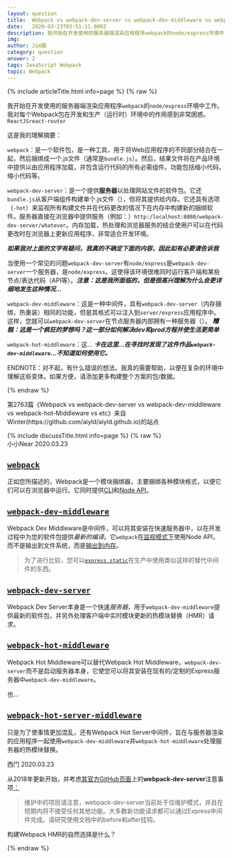 ```yaml
---
layout: question
title:  Webpack vs webpack-dev-server vs webpack-dev-middleware vs webpack-hot-Middleware vs etc
date:   2020-03-23T03:51:11.000Z
description: 我开始在开发使用的服务器端渲染应用程序webpack的node/express环境中工作。我对每个Webpack包在开发和生产（运行时）环境中的作用感到非...
img: 
author: Jim猿
category: question
answer: 2
tags: JavaScript Webpack
topic: Webpack
---
```

<div class="article-root">
  <div class="article">
    {% include articleTitle.html info=page %}
    {% raw %}
    <div class="article-content"><p><font style="vertical-align: inherit;"><font style="vertical-align: inherit;">我开始在</font><font style="vertical-align: inherit;">开发使用的</font><font style="vertical-align: inherit;">服务器端渲染应用程序</font></font><code>webpack</code><font style="vertical-align: inherit;"><font style="vertical-align: inherit;">的</font></font><code>node/express</code><font style="vertical-align: inherit;"><font style="vertical-align: inherit;">环境中</font><font style="vertical-align: inherit;">工作</font><font style="vertical-align: inherit;">。</font><font style="vertical-align: inherit;">我对每个Webpack包在开发和生产（运行时）环境中的作用感到非常困惑。</font></font><code>ReactJS</code><font style="vertical-align: inherit;"></font><code>react-router</code><font style="vertical-align: inherit;"></font></p>

<p><font style="vertical-align: inherit;"><font style="vertical-align: inherit;">这是我的理解摘要：</font></font></p>

<p><code>webpack</code><font style="vertical-align: inherit;"><font style="vertical-align: inherit;">：是一个软件包，是一种工具，用于将Web应用程序的不同部分结合在一起，然后捆绑成一个.js文件（通常是</font></font><code>bundle.js</code><font style="vertical-align: inherit;"><font style="vertical-align: inherit;">）。</font><font style="vertical-align: inherit;">然后，结果文件将在产品环境中提供以由应用程序加载，并包含运行代码的所有必需组件。</font><font style="vertical-align: inherit;">功能包括缩小代码，缩小代码等。</font></font></p>

<p><code>webpack-dev-server</code><font style="vertical-align: inherit;"><font style="vertical-align: inherit;">：是一个提供</font></font><strong><font style="vertical-align: inherit;"><font style="vertical-align: inherit;">服务器</font></font></strong><font style="vertical-align: inherit;"><font style="vertical-align: inherit;">以处理网站文件</font><font style="vertical-align: inherit;">的软件包</font><font style="vertical-align: inherit;">。</font><font style="vertical-align: inherit;">它还</font></font><code>bundle.js</code><font style="vertical-align: inherit;"><font style="vertical-align: inherit;">从客户端组件</font><font style="vertical-align: inherit;">构建单个.js文件（</font><font style="vertical-align: inherit;">），但将其提供给内存。</font><font style="vertical-align: inherit;">它还具有选项（</font></font><code>-hot</code><font style="vertical-align: inherit;"><font style="vertical-align: inherit;">）来监视所有构建文件并在代码更改的情况下在内存中构建新的捆绑软件。</font><font style="vertical-align: inherit;">服务器直接在浏览器中提供服务（例如：）</font></font><code>http:/localhost:8080/webpack-dev-server/whatever</code><font style="vertical-align: inherit;"><font style="vertical-align: inherit;">。</font><font style="vertical-align: inherit;">内存加载，热处理和浏览器服务的结合使用户可以在代码更改时在浏览器上更新应用程序，非常适合开发环境。</font></font></p>

<p><strong><em><font style="vertical-align: inherit;"><font style="vertical-align: inherit;">如果我对上面的文字有疑问，我真的不确定下面的内容，因此如有必要请告诉我</font></font></em></strong></p>

<p><font style="vertical-align: inherit;"><font style="vertical-align: inherit;">当使用一个常见的问题</font></font><code>webpack-dev-server</code><font style="vertical-align: inherit;"><font style="vertical-align: inherit;">有</font></font><code>node/express</code><font style="vertical-align: inherit;"><font style="vertical-align: inherit;">是</font></font><code>webpack-dev-server</code><font style="vertical-align: inherit;"><font style="vertical-align: inherit;">一个服务器，是</font></font><code>node/express</code><font style="vertical-align: inherit;"><font style="vertical-align: inherit;">。</font><font style="vertical-align: inherit;">这使得该环境很难同时运行客户端和某些节点/表达代码（API等）。</font></font><strong><em><font style="vertical-align: inherit;"><font style="vertical-align: inherit;">注意：这是我所面临的，但是很高兴理解为什么会更详细地发生这种情况...</font></font></em></strong></p>

<p><code>webpack-dev-middleware</code><font style="vertical-align: inherit;"><font style="vertical-align: inherit;">：这是一种中间件，具有</font></font><code>webpack-dev-server</code><font style="vertical-align: inherit;"><font style="vertical-align: inherit;">（内存捆绑，热重装）</font><font style="vertical-align: inherit;">相同的功能</font><font style="vertical-align: inherit;">，但是其格式可以注入到</font></font><code>server/express</code><font style="vertical-align: inherit;"><font style="vertical-align: inherit;">应用程序中。</font><font style="vertical-align: inherit;">这样，您就可以</font></font><code>webpack-dev-server</code><font style="vertical-align: inherit;"><font style="vertical-align: inherit;">在节点服务器内部</font><font style="vertical-align: inherit;">拥有一种服务器（</font><font style="vertical-align: inherit;">）。  </font></font><strong><em><font style="vertical-align: inherit;"><font style="vertical-align: inherit;">糟糕：这是一个疯狂的梦想吗？</font><font style="vertical-align: inherit;">这一部分如何解决dev和prod方程并使生活更简单</font></font></em></strong></p>

<p><code>webpack-hot-middleware</code><font style="vertical-align: inherit;"><font style="vertical-align: inherit;">：这... </font></font><strong><em><font style="vertical-align: inherit;"><font style="vertical-align: inherit;">卡在这里...在寻找时发现了这件作品</font></font><code>webpack-dev-middleware</code><font style="vertical-align: inherit;"><font style="vertical-align: inherit;">...不知道如何使用它。</font></font></em></strong> </p>

<p><font style="vertical-align: inherit;"><font style="vertical-align: inherit;">ENDNOTE：对不起，有什么错误的想法。</font><font style="vertical-align: inherit;">我真的需要帮助，以便在复杂的环境中理解这些变体。</font><font style="vertical-align: inherit;">如果方便，请添加更多构建整个方案的包/数据。</font></font></p></div>
    {% endraw %}
  </div>
  <p class="winter_mark">第2763篇《Webpack vs webpack-dev-server vs webpack-dev-middleware vs webpack-hot-Middleware vs etc》来自Winter(https://github.com/aiyld/aiyld.github.io)的站点</p>
  <div class="discuss-wrapper">
    {% include discussTitle.html info=page %}
    {% raw %}
    <div class="discuss-list">
    <div class="discuss-item">
        <div class="discuss-parent">
          <div class="discuss-meta">
            <span class="discuss-user">小小Near</span>
            <span class="discuss-time">2020.03.23</span>
          </div>
          <div class="discuss-comment"><h2><a href="https://webpack.js.org/" rel="noreferrer"><code>webpack</code></a></h2>

<p><font style="vertical-align: inherit;"><font style="vertical-align: inherit;">正如您所描述的，Webpack是一个模块捆绑器，主要捆绑各种模块格式，以便它们可以在浏览器中运行。</font><font style="vertical-align: inherit;">它同时提供</font></font><a href="https://webpack.js.org/api/cli/" rel="noreferrer"><font style="vertical-align: inherit;"><font style="vertical-align: inherit;">CLI</font></font></a><font style="vertical-align: inherit;"><font style="vertical-align: inherit;">和</font></font><a href="https://webpack.js.org/api/node/" rel="noreferrer"><font style="vertical-align: inherit;"><font style="vertical-align: inherit;">Node API</font></font></a><font style="vertical-align: inherit;"><font style="vertical-align: inherit;">。</font></font></p>

<h2><a href="https://github.com/webpack/webpack-dev-middleware" rel="noreferrer"><code>webpack-dev-middleware</code></a></h2>

<p><font style="vertical-align: inherit;"><font style="vertical-align: inherit;">Webpack Dev Middleware是中间件，可以将其安装在快速服务器中，以</font><font style="vertical-align: inherit;">在开发过程中为您的软件包</font><font style="vertical-align: inherit;">提供</font></font><em><font style="vertical-align: inherit;"><font style="vertical-align: inherit;">最新的编译</font></font></em><font style="vertical-align: inherit;"><font style="vertical-align: inherit;">。</font><font style="vertical-align: inherit;">它</font></font><code>webpack</code><font style="vertical-align: inherit;"><font style="vertical-align: inherit;">在</font></font><a href="https://webpack.js.org/api/node/#watching" rel="noreferrer"><font style="vertical-align: inherit;"><font style="vertical-align: inherit;">监视模式下</font></font></a><font style="vertical-align: inherit;"><font style="vertical-align: inherit;">使用</font><font style="vertical-align: inherit;">Node API，</font><font style="vertical-align: inherit;">而不是输出到文件系统，而是</font></font><a href="https://github.com/webpack/memory-fs" rel="noreferrer"><font style="vertical-align: inherit;"><font style="vertical-align: inherit;">输出到内存</font></font></a><font style="vertical-align: inherit;"><font style="vertical-align: inherit;">。</font></font></p>

<blockquote>
  <p><font style="vertical-align: inherit;"><font style="vertical-align: inherit;">为了进行比较，您可以</font></font><a href="https://expressjs.com/en/starter/static-files.html" rel="noreferrer"><code>express.static</code></a><font style="vertical-align: inherit;"><font style="vertical-align: inherit;">在生产中</font><font style="vertical-align: inherit;">使用类似这样的</font><font style="vertical-align: inherit;">替代中间件的</font><font style="vertical-align: inherit;">东西</font><font style="vertical-align: inherit;">。</font></font></p>
</blockquote>

<h2><a href="https://webpack.js.org/guides/development/#webpack-dev-server" rel="noreferrer"><code>webpack-dev-server</code></a></h2>

<p><font style="vertical-align: inherit;"><font style="vertical-align: inherit;">Webpack Dev Server本身是一个快速</font></font><em><font style="vertical-align: inherit;"><font style="vertical-align: inherit;">服务器</font></font></em><font style="vertical-align: inherit;"><font style="vertical-align: inherit;">，用于</font></font><code>webpack-dev-middleware</code><font style="vertical-align: inherit;"><font style="vertical-align: inherit;">提供最新的软件包，并另外处理客户端中实时模块更新的热模块替换（HMR）请求。</font></font></p>

<h2><a href="https://github.com/glenjamin/webpack-hot-middleware" rel="noreferrer"><code>webpack-hot-middleware</code></a></h2>

<p><font style="vertical-align: inherit;"><font style="vertical-align: inherit;">Webpack Hot Middleware可以替代Webpack Hot Middleware，</font></font><code>webpack-dev-server</code><font style="vertical-align: inherit;"><font style="vertical-align: inherit;">而不是启动服务器本身，它使您可以将其安装在现有的/定制的Express服务器中</font></font><code>webpack-dev-middleware</code><font style="vertical-align: inherit;"><font style="vertical-align: inherit;">。</font></font></p>

<p><font style="vertical-align: inherit;"><font style="vertical-align: inherit;">也...</font></font></p>

<h2><a href="https://github.com/60frames/webpack-hot-server-middleware" rel="noreferrer"><code>webpack-hot-server-middleware</code></a></h2>

<p><font style="vertical-align: inherit;"><font style="vertical-align: inherit;">只是为了使事情更加混乱，还有Webpack Hot Server中间件，旨在与</font><font style="vertical-align: inherit;">服务器渲染的应用程序</font><font style="vertical-align: inherit;">一起使用</font></font><code>webpack-dev-middleware</code><font style="vertical-align: inherit;"><font style="vertical-align: inherit;">并</font></font><code>webpack-hot-middleware</code><font style="vertical-align: inherit;"><font style="vertical-align: inherit;">处理服务器的热模块替换。</font></font></p></div>
        </div></div><div class="discuss-item">
        <div class="discuss-parent">
          <div class="discuss-meta">
            <span class="discuss-user">西门</span>
            <span class="discuss-time">2020.03.23</span>
          </div>
          <div class="discuss-comment"><p><font style="vertical-align: inherit;"><font style="vertical-align: inherit;">从2018年更新开始，并考虑</font><a href="https://github.com/webpack/webpack-dev-server" rel="noreferrer"><font style="vertical-align: inherit;">其官方GitHub页面</font></a><font style="vertical-align: inherit;">上</font><font style="vertical-align: inherit;">的</font></font><strong><font style="vertical-align: inherit;"><font style="vertical-align: inherit;">webpack-dev-server</font></font></strong><font style="vertical-align: inherit;"><font style="vertical-align: inherit;">注意事项</font></font><a href="https://github.com/webpack/webpack-dev-server" rel="noreferrer"><font style="vertical-align: inherit;"><font style="vertical-align: inherit;">：</font></font></a></p>

<blockquote>
  <p><font style="vertical-align: inherit;"><font style="vertical-align: inherit;">维护中的项目请注意，webpack-dev-server当前处于仅维护模式，并且在短期内将不接受任何其他功能。</font><font style="vertical-align: inherit;">大多数新功能请求都可以通过Express中间件完成。</font><font style="vertical-align: inherit;">请研究使用文档中的before和after挂钩。</font></font></p>
</blockquote>

<p><font style="vertical-align: inherit;"><font style="vertical-align: inherit;">构建Webpack HMR的自然选择是什么？ </font></font></p></div>
        </div></div>
    </div>
    {% endraw %}
  </div>
<div>
